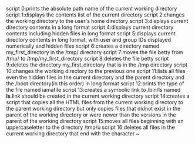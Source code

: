 script 0:prints the absolute path name of the current working directory
script 1:displays the contents list of the current directory
script 2:changes the working directory to the user's home directory
script 3:displays current directory contents in a long format
script 4:displays current directory contents including hidden files in long format
script 5:displays current directory contents in long format, with user and group IDs displayed numerically and hidden files
script 6:creates a directory named my_first_directory in the /tmp/ directory
script 7:moves the file betty from /tmp/ to /tmp/my_first_directory
script 8:deletes the file betty
script 9:deletes the directory my_first_directory that is in the /tmp directory
script 10:changes the working directory to the previous one
script 11:lists all files even the hidden files in the current directory and the parent directory and the /boot directory(in this order) in long format
script 12:prints the type of the file named iamafile
script 13:creates a symbolic link to /bin/ls named __ls__.link should be created in the current working directory
script 14:creates a script that copies all the HTML files from the current working directory to the parent working directory but only copies files that didnot exist in the parent of the working directory or were newer than the versions in the parent of the working directory
script 15:moves all files beginning with an uppercaseletter to the directory /tmp/u
script 16:deletes all files in the current working directory that end with the character ~